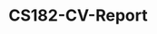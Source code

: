 # CS182-CV-Report

<object data="./CS_182_Vision_Final_Project.pdf" type="application/pdf" width="700px" height="700px">
</object>
